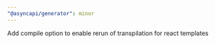 ```yaml
---
"@asyncapi/generator": minor
---
```


Add compile option to enable rerun of transpilation for react templates